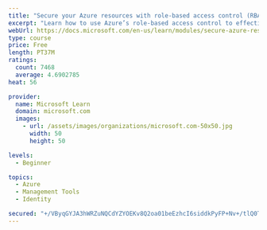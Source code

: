 ```yaml
---
title: "Secure your Azure resources with role-based access control (RBAC)"
excerpt: "Learn how to use Azure’s role-based access control to effectively manage your team’s access to Azure resources."
webUrl: https://docs.microsoft.com/en-us/learn/modules/secure-azure-resources-with-rbac/
type: course
price: Free
length: PT37M
ratings:
  count: 7468
  average: 4.6902785
heat: 56

provider:
  name: Microsoft Learn
  domain: microsoft.com
  images:
    - url: /assets/images/organizations/microsoft.com-50x50.jpg
      width: 50
      height: 50

levels:
  - Beginner

topics:
  - Azure
  - Management Tools
  - Identity

secured: "+/VByqGYJA3hWRZuNQCdYZYOEKv8Q2oa01beEzhcI6siddkPyFP+Nv+/tlQ0THx4eoyvAaHV9Dt5383OiABtuTzKZjAuqBGdCzy6FBMlKtX0rZ0MojKgXCAcrNKWot83r9dfpYjfw+1gjyQFPgcPRmB7XY5HhfNNIBbAO7wtEFZQrQdRLylL7NMMnXmgNwPJzHOQMfbg+Ms3pHpzphzWBJlwbUdpK85AReTSxJVFxpupgGK4P7av7yCztWUIOvgvhcIqb8boCjoOraPrzg0xRqE3T2FYfTIy/YiqQk9wvMUktqPafPvCPGLmR+f4JVkHAz+lspSGjJisJNUaTLstI2oA7LP7/9NLAgHyE93hab1QwdXzJojEynKZB0sR42w2V3b17OR+OO7EyGBdfWEUqHLhGRr9piqN6iEutaKiwIo=;zuqaoczXfK1t8WqM/TQE6Q=="
---
```


